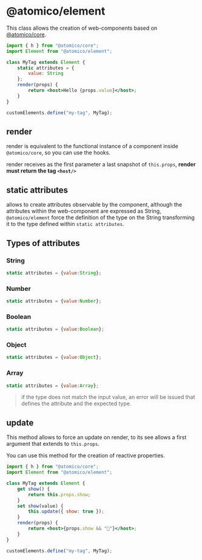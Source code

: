 # @atomico/element

This class allows the creation of web-components based on [@atomico/core](https://github.com/atomicojs/core).

```jsx
import { h } from "@atomico/core";
import Element from "@atomico/element";

class MyTag extends Element {
	static attributes = {
		value: String
	};
	render(props) {
		return <host>Hello {props.value}</host>;
	}
}

customElements.define("my-tag", MyTag);
```

## render

render is equivalent to the functional instance of a component inside `@atomico/core`, so you can use the hooks.

render receives as the first parameter a last snapshot of `this.props`, **render must return the tag `<host/>`**

## static attributes

allows to create attributes observable by the component, although the attributes within the web-component are expressed as String, `@atomico/element` force the definition of the type on the String transforming it to the type defined within `static attributes`.

## Types of attributes

### String
```js
static attributes = {value:String};
```
### Number
```js
static attributes = {value:Number};
```
### Boolean
```js
static attributes = {value:Boolean};
```
### Object
```js
static attributes = {value:Object};
```
### Array
```js
static attributes = {value:Array};
```
> if the type does not match the input value, an error will be issued that defines the attribute and the expected type.

## update

This method allows to force an update on render, to its see allows a first argument that extends to `this.props`.

You can use this method for the creation of reactive properties.

```jsx
import { h } from "@atomico/core";
import Element from "@atomico/element";

class MyTag extends Element {
	get show() {
		return this.props.show;
	}
	set show(value) {
		this.update({ show: true });
	}
	render(props) {
		return <host>{props.show && "👋"}</host>;
	}
}

customElements.define("my-tag", MyTag);
```



